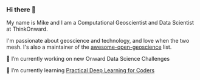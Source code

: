 ### Hi there 👋

My name is Mike and I am a Computational Geoscientist and Data Scientist at ThinkOnward.

I'm passionate about geoscience and technology, and love when the two mesh. I's also a maintainer of the [awesome-open-geoscience](https://github.com/softwareunderground/awesome-open-geoscience) list. 

🔭 I’m currently working on new Onward Data Science Challenges

🌱 I’m currently learning [Practical Deep Learning for Coders](https://course.fast.ai/)

